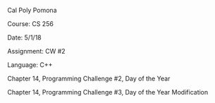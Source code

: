 Cal Poly Pomona

Course: CS 256

Date: 5/1/18

Assignment: CW #2

Language: C++

Chapter 14, Programming Challenge #2, Day of the Year

Chapter 14, Programming Challenge #3, Day of the Year Modification
